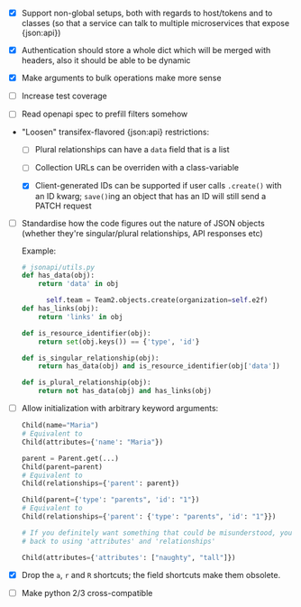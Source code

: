 - [x] Support non-global setups, both with regards to host/tokens and to
  classes (so that a service can talk to multiple microservices that expose
  {json:api})

- [x] Authentication should store a whole dict which will be merged with
  headers, also it should be able to be dynamic

- [x] Make arguments to bulk operations make more sense

- [ ] Increase test coverage

- [ ] Read openapi spec to prefill filters somehow

- "Loosen" transifex-flavored {json:api} restrictions:

  - [ ] Plural relationships can have a `data` field that is a list

  - [ ] Collection URLs can be overriden with a class-variable

  - [x] Client-generated IDs can be supported if user calls `.create()` with an
    ID kwarg; `save()`ing an object that has an ID will still send a PATCH
    request

- [ ] Standardise how the code figures out the nature of JSON objects (whether
  they're singular/plural relationships, API responses etc)

  Example:

  ```python
  # jsonapi/utils.py
  def has_data(obj):
      return 'data' in obj

        self.team = Team2.objects.create(organization=self.e2f)
  def has_links(obj):
      return 'links' in obj

  def is_resource_identifier(obj):
      return set(obj.keys()) == {'type', 'id'}

  def is_singular_relationship(obj):
      return has_data(obj) and is_resource_identifier(obj['data'])

  def is_plural_relationship(obj):
      return not has_data(obj) and has_links(obj)
  ```

- [ ] Allow initialization with arbitrary keyword arguments:

  ```python
  Child(name="Maria")
  # Equivalent to
  Child(attributes={'name': "Maria"})

  parent = Parent.get(...)
  Child(parent=parent)
  # Equivalent to
  Child(relationships={'parent': parent})

  Child(parent={'type': "parents", 'id': "1"})
  # Equivalent to
  Child(relationships={'parent': {'type': "parents", 'id': "1"}})

  # If you definitely want something that could be misunderstood, you can fall
  # back to using 'attributes' and 'relationships'

  Child(attributes={'attributes': ["naughty", "tall"]})
  ```
- [x] Drop the `a`, `r` and `R` shortcuts; the field shortcuts make them
      obsolete.

- [ ] Make python 2/3 cross-compatible
